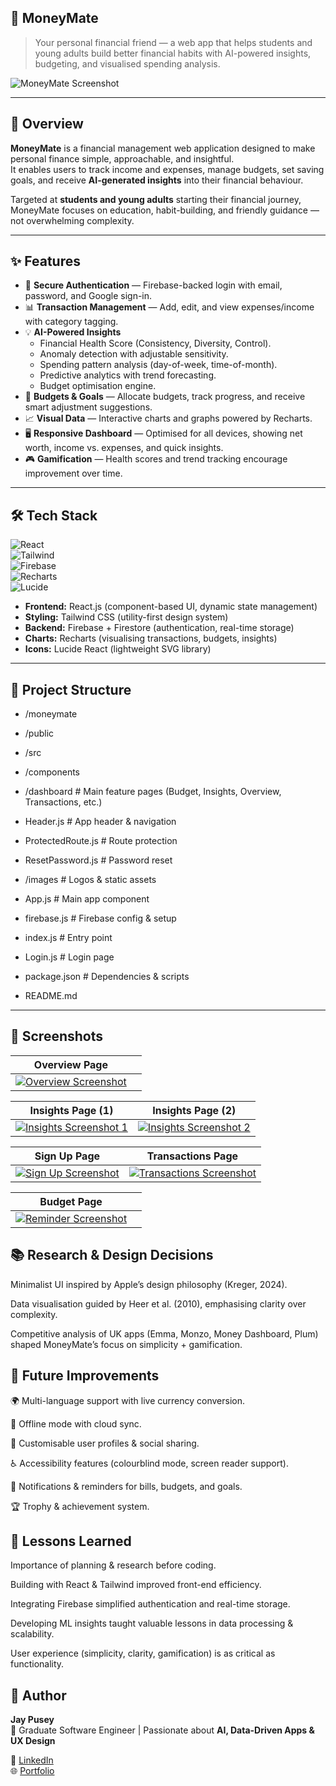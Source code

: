 ## 💸 MoneyMate

> Your personal financial friend — a web app that helps students and young adults build better financial habits with AI-powered insights, budgeting, and visualised spending analysis.

![MoneyMate Screenshot](./assets/moneymate-logo.png)

---

## 🚀 Overview

**MoneyMate** is a financial management web application designed to make personal finance simple, approachable, and insightful.  
It enables users to track income and expenses, manage budgets, set saving goals, and receive **AI-generated insights** into their financial behaviour.  

Targeted at **students and young adults** starting their financial journey, MoneyMate focuses on education, habit-building, and friendly guidance — not overwhelming complexity.

---

## ✨ Features

- 🔐 **Secure Authentication** — Firebase-backed login with email, password, and Google sign-in.  
- 📊 **Transaction Management** — Add, edit, and view expenses/income with category tagging.  
- 💡 **AI-Powered Insights**  
  - Financial Health Score (Consistency, Diversity, Control).  
  - Anomaly detection with adjustable sensitivity.  
  - Spending pattern analysis (day-of-week, time-of-month).  
  - Predictive analytics with trend forecasting.  
  - Budget optimisation engine.  
- 🏦 **Budgets & Goals** — Allocate budgets, track progress, and receive smart adjustment suggestions.  
- 📈 **Visual Data** — Interactive charts and graphs powered by Recharts.  
- 🖥 **Responsive Dashboard** — Optimised for all devices, showing net worth, income vs. expenses, and quick insights.  
- 🎮 **Gamification** — Health scores and trend tracking encourage improvement over time.  

---

## 🛠 Tech Stack

![React](https://img.shields.io/badge/Frontend-React.js-blue?logo=react)  
![Tailwind](https://img.shields.io/badge/Styling-TailwindCSS-38b2ac?logo=tailwind-css)  
![Firebase](https://img.shields.io/badge/Backend-Firebase-ffca28?logo=firebase)  
![Recharts](https://img.shields.io/badge/Charts-Recharts-ff6384)  
![Lucide](https://img.shields.io/badge/Icons-Lucide%20React-lightgrey)

- **Frontend:** React.js (component-based UI, dynamic state management)  
- **Styling:** Tailwind CSS (utility-first design system)  
- **Backend:** Firebase + Firestore (authentication, real-time storage)  
- **Charts:** Recharts (visualising transactions, budgets, insights)  
- **Icons:** Lucide React (lightweight SVG library)  

---

## 📂 Project Structure

- /moneymate

- /public

- /src

- /components

- /dashboard # Main feature pages (Budget, Insights, Overview, Transactions, etc.)

- Header.js # App header & navigation

- ProtectedRoute.js # Route protection

- ResetPassword.js # Password reset

- /images # Logos & static assets

- App.js # Main app component

- firebase.js # Firebase config & setup

- index.js # Entry point

- Login.js # Login page

- package.json # Dependencies & scripts

- README.md

---

## 📸 Screenshots

| Overview Page |  |
|-------------|--|
| [![Overview Screenshot](./assets/overview.png)](./assets/overview.png) |

| Insights Page (1) | Insights Page (2) |
|-------------------|------------------|
| [![Insights Screenshot 1](./assets/insight1.png)](./assets/insight1.png) | [![Insights Screenshot 2](./assets/insight2.png)](./assets/insight2.png) |

| Sign Up Page | Transactions Page |
|--------------|-----------------|
| [![Sign Up Screenshot](./assets/signup.png)](./assets/signup.png) | [![Transactions Screenshot](./assets/transactions.png)](./assets/transactions.png) |

| Budget Page |  |
|-------------|--|
| [![Reminder Screenshot](./assets/reminder.png)](./assets/reminder.png) |  |

## 📚 Research & Design Decisions
Minimalist UI inspired by Apple’s design philosophy (Kreger, 2024).

Data visualisation guided by Heer et al. (2010), emphasising clarity over complexity.

Competitive analysis of UK apps (Emma, Monzo, Money Dashboard, Plum) shaped MoneyMate’s focus on simplicity + gamification.

## 🔮 Future Improvements
🌍 Multi-language support with live currency conversion.

📶 Offline mode with cloud sync.

🎨 Customisable user profiles & social sharing.

♿ Accessibility features (colourblind mode, screen reader support).

📱 Notifications & reminders for bills, budgets, and goals.

🏆 Trophy & achievement system.

## 🧪 Lessons Learned
Importance of planning & research before coding.

Building with React & Tailwind improved front-end efficiency.

Integrating Firebase simplified authentication and real-time storage.

Developing ML insights taught valuable lessons in data processing & scalability.

User experience (simplicity, clarity, gamification) is as critical as functionality.


## 👤 Author

**Jay Pusey**  
💼 Graduate Software Engineer | Passionate about **AI, Data-Driven Apps & UX Design**  

🔗 [LinkedIn](https://www.linkedin.com/in/jay-pusey-058003262/)  
🌐 [Portfolio](https://jaypusey1.github.io/Portfolio-Page/)

